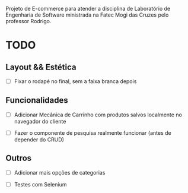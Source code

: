 Projeto de E-commerce para atender a disciplina de Laboratório de Engenharia de Software ministrada na Fatec Mogi das Cruzes pelo professor Rodrigo.

# TODO

## Layout && Estética
- [ ] Fixar o rodapé no final, sem a faixa branca depois


## Funcionalidades
- [ ] Adicionar Mecânica de Carrinho com produtos salvos localmente no navegador do cliente
- [ ] Fazer o componente de pesquisa realmente funcionar (antes de depender do CRUD)


## Outros
- [ ] Adicionar mais opções de categorias
- [ ] Testes com Selenium

